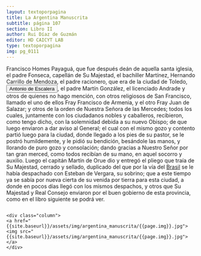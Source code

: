 ```yaml
---
layout: textoporpagina
title: La Argentina Manuscrita
subtitle: página 107
section: Libro II
author: Rui Díaz de Guzmán
editor: HD CAICYT LAB
type: textoporpagina
img: pg_0111
---
```


<div class="row">
    <div class="column">
Francisco Homes Payaguá, que fue después deán de aquella santa iglesia, el padre Fonseca, capellán de Su Majestad, el bachiller Martínez, Hernando Carrillo de Mendoza, el padre racionero, que era de la ciudad de Toledo, <button class="balloon" data-balloon-pos="up" data-balloon-length="large" data-balloon="Clérigo en la Asumpción. Encabeza un motín contra el gobernador de Guayra.">Antonio de Escalera</button>, el padre Martín González, el licenciado Andrade y otros de quienes no hago mención, con otros religiosos de San Francisco, llamado el uno de ellos Fray Francisco de Armenia, y el otro Fray Juan de Salazar; y otros de la orden de Nuestra Señora de las Mercedes; todos los cuales, juntamente con los ciudadanos nobles y caballeros, recibieron, como tengo dicho, con la solemnidad debida a su nuevo Obispo; de que luego enviaron a dar aviso al General; el cual con el mismo gozo y contento partió luego para la ciudad, donde llegado a los pies de su pastor, se le postró humildemente, y le pidió su bendición, besándole las manos, y llorando de puro gozo y consolación; dando gracias a Nuestro Señor por tan gran merced, como todos recibían de su mano, en aquel socorro y auxilio. Luego el capitán Martín de Orue dio y entregó el pliego que traía de Su Majestad, cerrado y sellado, duplicado del que por la vía del <a href="https://recogito.pelagios.org/document/wzqxhk0h3vpikm/part/1/edit#23163311-17f7-423b-a06d-b06591a4b78c" target="_blank">Brasil</a> se le había despachado con Esteban de Vergara, su sobrino; que a este tiempo ya se sabía por nueva cierta de su venida por tierra para esta ciudad, a donde en pocos días llegó con los mismos despachos, y otros que Su Majestad y Real Consejo enviaron por el buen gobierno de esta provincia, como en el libro siguiente se podrá ver.</p></div>    </div>

    <div class="column">
    <a href="{{site.baseurl}}/assets/img/argentina_manuscrita/{{page.img}}.jpg"><img src="{{site.baseurl}}/assets/img/argentina_manuscrita/{{page.img}}.jpg"></a>
    </div>
</div>